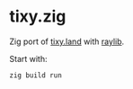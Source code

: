 # tixy.zig

Zig port of [tixy.land] with [raylib].

Start with:

```
zig build run
```

[tixy.land]: https://tixy.land/
[raylib]: https://github.com/Not-Nik/raylib-zig
